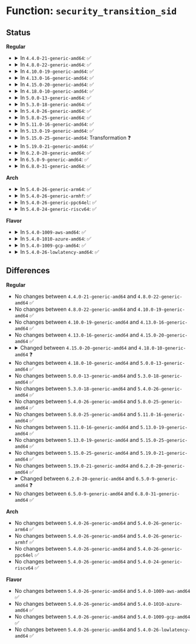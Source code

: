 # Function: <code>security_transition_sid</code>

## Status
<b>Regular</b>
<ul>
<li>
<details>
<summary>In <code>4.4.0-21-generic-amd64</code>: ✅</summary>

```c
int security_transition_sid(u32 ssid, u32 tsid, u16 tclass, const struct qstr * qstr, u32 * out_sid)
```

```json
{
  "name": "security_transition_sid",
  "collision_type": "Unique Global",
  "inline_type": "No",
  "funcs": [
    {
      "addr": 18446744071582352624,
      "name": "security_transition_sid",
      "external": true,
      "loc": "security/selinux/ss/services.c:1753",
      "file": "security/selinux/ss/services.c",
      "inline": "seen, unknown",
      "caller_inline": [],
      "caller_func": [
        "security/selinux/hooks.c:selinux_determine_inode_label",
        "security/selinux/hooks.c:selinux_msg_queue_msgsnd",
        "security/selinux/hooks.c:inode_doinit_with_dentry",
        "security/selinux/hooks.c:selinux_set_mnt_opts",
        "security/selinux/hooks.c:selinux_bprm_set_creds",
        "security/selinux/hooks.c:selinux_socket_create",
        "security/selinux/hooks.c:selinux_socket_post_create"
      ]
    }
  ],
  "symbols": [
    {
      "addr": 18446744071582352624,
      "name": "security_transition_sid",
      "section": ".text",
      "bind": "STB_GLOBAL",
      "size": 52
    }
  ]
}
```
</details>
</li>
<li>
<details>
<summary>In <code>4.8.0-22-generic-amd64</code>: ✅</summary>

```c
int security_transition_sid(u32 ssid, u32 tsid, u16 tclass, const struct qstr * qstr, u32 * out_sid)
```

```json
{
  "name": "security_transition_sid",
  "collision_type": "Unique Global",
  "inline_type": "No",
  "funcs": [
    {
      "addr": 18446744071582573632,
      "name": "security_transition_sid",
      "external": true,
      "loc": "security/selinux/ss/services.c:1747",
      "file": "security/selinux/ss/services.c",
      "inline": "seen, unknown",
      "caller_inline": [],
      "caller_func": [
        "security/selinux/hooks.c:selinux_msg_queue_msgsnd",
        "security/selinux/hooks.c:selinux_socket_post_create",
        "security/selinux/hooks.c:selinux_socket_create",
        "security/selinux/hooks.c:selinux_bprm_set_creds",
        "security/selinux/hooks.c:selinux_determine_inode_label",
        "security/selinux/hooks.c:inode_doinit_with_dentry",
        "security/selinux/hooks.c:selinux_set_mnt_opts"
      ]
    }
  ],
  "symbols": [
    {
      "addr": 18446744071582573632,
      "name": "security_transition_sid",
      "section": ".text",
      "bind": "STB_GLOBAL",
      "size": 52
    }
  ]
}
```
</details>
</li>
<li>
<details>
<summary>In <code>4.10.0-19-generic-amd64</code>: ✅</summary>

```c
int security_transition_sid(u32 ssid, u32 tsid, u16 tclass, const struct qstr * qstr, u32 * out_sid)
```

```json
{
  "name": "security_transition_sid",
  "collision_type": "Unique Global",
  "inline_type": "No",
  "funcs": [
    {
      "addr": 18446744071582666848,
      "name": "security_transition_sid",
      "external": true,
      "loc": "security/selinux/ss/services.c:1747",
      "file": "security/selinux/ss/services.c",
      "inline": "seen, unknown",
      "caller_inline": [],
      "caller_func": [
        "security/selinux/hooks.c:selinux_msg_queue_msgsnd",
        "security/selinux/hooks.c:selinux_socket_post_create",
        "security/selinux/hooks.c:selinux_socket_create",
        "security/selinux/hooks.c:selinux_bprm_set_creds",
        "security/selinux/hooks.c:inode_doinit_with_dentry",
        "security/selinux/hooks.c:selinux_set_mnt_opts"
      ]
    }
  ],
  "symbols": [
    {
      "addr": 18446744071582666848,
      "name": "security_transition_sid",
      "section": ".text",
      "bind": "STB_GLOBAL",
      "size": 52
    }
  ]
}
```
</details>
</li>
<li>
<details>
<summary>In <code>4.13.0-16-generic-amd64</code>: ✅</summary>

```c
int security_transition_sid(u32 ssid, u32 tsid, u16 tclass, const struct qstr * qstr, u32 * out_sid)
```

```json
{
  "name": "security_transition_sid",
  "collision_type": "Unique Global",
  "inline_type": "No",
  "funcs": [
    {
      "addr": 18446744071582759440,
      "name": "security_transition_sid",
      "external": true,
      "loc": "security/selinux/ss/services.c:1759",
      "file": "security/selinux/ss/services.c",
      "inline": "seen, unknown",
      "caller_inline": [],
      "caller_func": [
        "security/selinux/hooks.c:selinux_msg_queue_msgsnd",
        "security/selinux/hooks.c:selinux_socket_post_create",
        "security/selinux/hooks.c:selinux_socket_create",
        "security/selinux/hooks.c:selinux_bprm_set_creds",
        "security/selinux/hooks.c:inode_doinit_with_dentry",
        "security/selinux/hooks.c:selinux_set_mnt_opts"
      ]
    }
  ],
  "symbols": [
    {
      "addr": 18446744071582759440,
      "name": "security_transition_sid",
      "section": ".text",
      "bind": "STB_GLOBAL",
      "size": 43
    }
  ]
}
```
</details>
</li>
<li>
<details>
<summary>In <code>4.15.0-20-generic-amd64</code>: ✅</summary>

```c
int security_transition_sid(u32 ssid, u32 tsid, u16 tclass, const struct qstr * qstr, u32 * out_sid)
```

```json
{
  "name": "security_transition_sid",
  "collision_type": "Unique Global",
  "inline_type": "No",
  "funcs": [
    {
      "addr": 18446744071582915456,
      "name": "security_transition_sid",
      "external": true,
      "loc": "security/selinux/ss/services.c:1762",
      "file": "security/selinux/ss/services.c",
      "inline": "seen, unknown",
      "caller_inline": [],
      "caller_func": [
        "security/selinux/hooks.c:selinux_msg_queue_msgsnd",
        "security/selinux/hooks.c:selinux_socket_post_create",
        "security/selinux/hooks.c:selinux_socket_create",
        "security/selinux/hooks.c:selinux_bprm_set_creds",
        "security/selinux/hooks.c:inode_doinit_with_dentry",
        "security/selinux/hooks.c:selinux_set_mnt_opts"
      ]
    }
  ],
  "symbols": [
    {
      "addr": 18446744071582915456,
      "name": "security_transition_sid",
      "section": ".text",
      "bind": "STB_GLOBAL",
      "size": 43
    }
  ]
}
```
</details>
</li>
<li>
<details>
<summary>In <code>4.18.0-10-generic-amd64</code>: ✅</summary>

```c
int security_transition_sid(struct selinux_state * state, u32 ssid, u32 tsid, u16 tclass, const struct qstr * qstr, u32 * out_sid)
```

```json
{
  "name": "security_transition_sid",
  "collision_type": "Unique Global",
  "inline_type": "No",
  "funcs": [
    {
      "addr": 18446744071583113712,
      "name": "security_transition_sid",
      "external": true,
      "loc": "security/selinux/ss/services.c:1823",
      "file": "security/selinux/ss/services.c",
      "inline": "seen, unknown",
      "caller_inline": [],
      "caller_func": [
        "security/selinux/hooks.c:selinux_msg_queue_msgsnd",
        "security/selinux/hooks.c:selinux_socket_post_create",
        "security/selinux/hooks.c:selinux_socket_create",
        "security/selinux/hooks.c:selinux_bprm_set_creds",
        "security/selinux/hooks.c:inode_doinit_with_dentry",
        "security/selinux/hooks.c:selinux_set_mnt_opts"
      ]
    }
  ],
  "symbols": [
    {
      "addr": 18446744071583113712,
      "name": "security_transition_sid",
      "section": ".text",
      "bind": "STB_GLOBAL",
      "size": 70
    }
  ]
}
```
</details>
</li>
<li>
<details>
<summary>In <code>5.0.0-13-generic-amd64</code>: ✅</summary>

```c
int security_transition_sid(struct selinux_state * state, u32 ssid, u32 tsid, u16 tclass, const struct qstr * qstr, u32 * out_sid)
```

```json
{
  "name": "security_transition_sid",
  "collision_type": "Unique Global",
  "inline_type": "No",
  "funcs": [
    {
      "addr": 18446744071583229712,
      "name": "security_transition_sid",
      "external": true,
      "loc": "security/selinux/ss/services.c:1816",
      "file": "security/selinux/ss/services.c",
      "inline": "seen, unknown",
      "caller_inline": [],
      "caller_func": [
        "security/selinux/hooks.c:selinux_msg_queue_msgsnd",
        "security/selinux/hooks.c:selinux_socket_post_create",
        "security/selinux/hooks.c:selinux_socket_create",
        "security/selinux/hooks.c:selinux_bprm_set_creds",
        "security/selinux/hooks.c:inode_doinit_with_dentry",
        "security/selinux/hooks.c:selinux_set_mnt_opts"
      ]
    }
  ],
  "symbols": [
    {
      "addr": 18446744071583229712,
      "name": "security_transition_sid",
      "section": ".text",
      "bind": "STB_GLOBAL",
      "size": 67
    }
  ]
}
```
</details>
</li>
<li>
<details>
<summary>In <code>5.3.0-18-generic-amd64</code>: ✅</summary>

```c
int security_transition_sid(struct selinux_state * state, u32 ssid, u32 tsid, u16 tclass, const struct qstr * qstr, u32 * out_sid)
```

```json
{
  "name": "security_transition_sid",
  "collision_type": "Unique Global",
  "inline_type": "No",
  "funcs": [
    {
      "addr": 18446744071583416464,
      "name": "security_transition_sid",
      "external": true,
      "loc": "security/selinux/ss/services.c:1829",
      "file": "security/selinux/ss/services.c",
      "inline": "seen, unknown",
      "caller_inline": [],
      "caller_func": [
        "security/selinux/hooks.c:selinux_msg_queue_msgsnd",
        "security/selinux/hooks.c:selinux_socket_post_create",
        "security/selinux/hooks.c:selinux_socket_create",
        "security/selinux/hooks.c:selinux_kernfs_init_security",
        "security/selinux/hooks.c:selinux_bprm_set_creds",
        "security/selinux/hooks.c:inode_doinit_with_dentry",
        "security/selinux/hooks.c:selinux_set_mnt_opts"
      ]
    }
  ],
  "symbols": [
    {
      "addr": 18446744071583416464,
      "name": "security_transition_sid",
      "section": ".text",
      "bind": "STB_GLOBAL",
      "size": 67
    }
  ]
}
```
</details>
</li>
<li>
<details>
<summary>In <code>5.4.0-26-generic-amd64</code>: ✅</summary>

```c
int security_transition_sid(struct selinux_state * state, u32 ssid, u32 tsid, u16 tclass, const struct qstr * qstr, u32 * out_sid)
```

```json
{
  "name": "security_transition_sid",
  "collision_type": "Unique Global",
  "inline_type": "No",
  "funcs": [
    {
      "addr": 18446744071583522368,
      "name": "security_transition_sid",
      "external": true,
      "loc": "security/selinux/ss/services.c:1829",
      "file": "security/selinux/ss/services.c",
      "inline": "seen, unknown",
      "caller_inline": [],
      "caller_func": [
        "security/selinux/hooks.c:selinux_msg_queue_msgsnd",
        "security/selinux/hooks.c:selinux_socket_post_create",
        "security/selinux/hooks.c:selinux_socket_create",
        "security/selinux/hooks.c:selinux_kernfs_init_security",
        "security/selinux/hooks.c:selinux_bprm_set_creds",
        "security/selinux/hooks.c:inode_doinit_with_dentry",
        "security/selinux/hooks.c:selinux_set_mnt_opts"
      ]
    }
  ],
  "symbols": [
    {
      "addr": 18446744071583522368,
      "name": "security_transition_sid",
      "section": ".text",
      "bind": "STB_GLOBAL",
      "size": 67
    }
  ]
}
```
</details>
</li>
<li>
<details>
<summary>In <code>5.8.0-25-generic-amd64</code>: ✅</summary>

```c
int security_transition_sid(struct selinux_state * state, u32 ssid, u32 tsid, u16 tclass, const struct qstr * qstr, u32 * out_sid)
```

```json
{
  "name": "security_transition_sid",
  "collision_type": "Unique Global",
  "inline_type": "No",
  "funcs": [
    {
      "addr": 18446744071583872496,
      "name": "security_transition_sid",
      "external": true,
      "loc": "security/selinux/ss/services.c:1878",
      "file": "security/selinux/ss/services.c",
      "inline": "seen, unknown",
      "caller_inline": [],
      "caller_func": [
        "security/selinux/hooks.c:selinux_msg_queue_msgsnd",
        "security/selinux/hooks.c:selinux_socket_post_create",
        "security/selinux/hooks.c:selinux_socket_create",
        "security/selinux/hooks.c:selinux_kernfs_init_security",
        "security/selinux/hooks.c:selinux_bprm_creds_for_exec",
        "security/selinux/hooks.c:selinux_determine_inode_label",
        "security/selinux/hooks.c:inode_doinit_with_dentry",
        "security/selinux/hooks.c:selinux_set_mnt_opts"
      ]
    }
  ],
  "symbols": [
    {
      "addr": 18446744071583872496,
      "name": "security_transition_sid",
      "section": ".text",
      "bind": "STB_GLOBAL",
      "size": 69
    }
  ]
}
```
</details>
</li>
<li>
<details>
<summary>In <code>5.11.0-16-generic-amd64</code>: ✅</summary>

```c
int security_transition_sid(struct selinux_state * state, u32 ssid, u32 tsid, u16 tclass, const struct qstr * qstr, u32 * out_sid)
```

```json
{
  "name": "security_transition_sid",
  "collision_type": "Unique Global",
  "inline_type": "No",
  "funcs": [
    {
      "addr": 18446744071583993344,
      "name": "security_transition_sid",
      "external": true,
      "loc": "security/selinux/ss/services.c:1902",
      "file": "security/selinux/ss/services.c",
      "inline": "seen, unknown",
      "caller_inline": [],
      "caller_func": [
        "security/selinux/hooks.c:selinux_msg_queue_msgsnd",
        "security/selinux/hooks.c:selinux_socket_post_create",
        "security/selinux/hooks.c:selinux_socket_create",
        "security/selinux/hooks.c:selinux_kernfs_init_security",
        "security/selinux/hooks.c:selinux_bprm_creds_for_exec",
        "security/selinux/hooks.c:selinux_determine_inode_label",
        "security/selinux/hooks.c:inode_doinit_with_dentry",
        "security/selinux/hooks.c:selinux_set_mnt_opts"
      ]
    }
  ],
  "symbols": [
    {
      "addr": 18446744071583993344,
      "name": "security_transition_sid",
      "section": ".text",
      "bind": "STB_GLOBAL",
      "size": 69
    }
  ]
}
```
</details>
</li>
<li>
<details>
<summary>In <code>5.13.0-19-generic-amd64</code>: ✅</summary>

```c
int security_transition_sid(struct selinux_state * state, u32 ssid, u32 tsid, u16 tclass, const struct qstr * qstr, u32 * out_sid)
```

```json
{
  "name": "security_transition_sid",
  "collision_type": "Unique Global",
  "inline_type": "No",
  "funcs": [
    {
      "addr": 18446744071584020272,
      "name": "security_transition_sid",
      "external": true,
      "loc": "security/selinux/ss/services.c:1921",
      "file": "security/selinux/ss/services.c",
      "inline": "seen, unknown",
      "caller_inline": [],
      "caller_func": [
        "security/selinux/hooks.c:selinux_msg_queue_msgsnd",
        "security/selinux/hooks.c:selinux_socket_post_create",
        "security/selinux/hooks.c:selinux_socket_create",
        "security/selinux/hooks.c:selinux_kernfs_init_security",
        "security/selinux/hooks.c:selinux_inode_init_security_anon",
        "security/selinux/hooks.c:selinux_bprm_creds_for_exec",
        "security/selinux/hooks.c:selinux_determine_inode_label",
        "security/selinux/hooks.c:inode_doinit_with_dentry",
        "security/selinux/hooks.c:selinux_set_mnt_opts"
      ]
    }
  ],
  "symbols": [
    {
      "addr": 18446744071584020272,
      "name": "security_transition_sid",
      "section": ".text",
      "bind": "STB_GLOBAL",
      "size": 69
    }
  ]
}
```
</details>
</li>
<li>
<details>
<summary>In <code>5.15.0-25-generic-amd64</code>: Transformation ❓</summary>

```c
int security_transition_sid(struct selinux_state * state, u32 ssid, u32 tsid, u16 tclass, const struct qstr * qstr, u32 * out_sid)
```

```json
{
  "name": "security_transition_sid",
  "collision_type": "Unique Global",
  "inline_type": "No",
  "funcs": [
    {
      "addr": 0,
      "name": "security_transition_sid",
      "external": true,
      "loc": "security/selinux/ss/services.c:1930",
      "file": "security/selinux/ss/services.c",
      "inline": "seen, unknown",
      "caller_inline": [],
      "caller_func": [
        "security/selinux/hooks.c:selinux_msg_queue_msgsnd",
        "security/selinux/hooks.c:selinux_socket_post_create",
        "security/selinux/hooks.c:selinux_socket_create",
        "security/selinux/hooks.c:selinux_kernfs_init_security",
        "security/selinux/hooks.c:selinux_inode_init_security_anon",
        "security/selinux/hooks.c:selinux_bprm_creds_for_exec",
        "security/selinux/hooks.c:selinux_determine_inode_label",
        "security/selinux/hooks.c:inode_doinit_with_dentry",
        "security/selinux/hooks.c:selinux_set_mnt_opts"
      ]
    }
  ],
  "symbols": [
    {
      "addr": 18446744071592300350,
      "name": "security_transition_sid.cold",
      "section": ".text",
      "bind": "STB_LOCAL",
      "size": 48
    },
    {
      "addr": 18446744071584389728,
      "name": "security_transition_sid",
      "section": ".text",
      "bind": "STB_GLOBAL",
      "size": 131
    }
  ]
}
```
</details>
</li>
<li>
<details>
<summary>In <code>5.19.0-21-generic-amd64</code>: ✅</summary>

```c
int security_transition_sid(struct selinux_state * state, u32 ssid, u32 tsid, u16 tclass, const struct qstr * qstr, u32 * out_sid)
```

```json
{
  "name": "security_transition_sid",
  "collision_type": "Unique Global",
  "inline_type": "No",
  "funcs": [
    {
      "addr": 18446744071585015760,
      "name": "security_transition_sid",
      "external": true,
      "loc": "security/selinux/ss/services.c:1930",
      "file": "security/selinux/ss/services.c",
      "inline": "seen, unknown",
      "caller_inline": [],
      "caller_func": [
        "security/selinux/hooks.c:selinux_msg_queue_msgsnd",
        "security/selinux/hooks.c:selinux_socket_post_create",
        "security/selinux/hooks.c:selinux_socket_create",
        "security/selinux/hooks.c:selinux_kernfs_init_security",
        "security/selinux/hooks.c:selinux_inode_init_security_anon",
        "security/selinux/hooks.c:selinux_bprm_creds_for_exec",
        "security/selinux/hooks.c:selinux_determine_inode_label",
        "security/selinux/hooks.c:inode_doinit_with_dentry",
        "security/selinux/hooks.c:selinux_set_mnt_opts"
      ]
    }
  ],
  "symbols": [
    {
      "addr": 18446744071585015760,
      "name": "security_transition_sid",
      "section": ".text",
      "bind": "STB_GLOBAL",
      "size": 59
    }
  ]
}
```
</details>
</li>
<li>
<details>
<summary>In <code>6.2.0-20-generic-amd64</code>: ✅</summary>

```c
int security_transition_sid(struct selinux_state * state, u32 ssid, u32 tsid, u16 tclass, const struct qstr * qstr, u32 * out_sid)
```

```json
{
  "name": "security_transition_sid",
  "collision_type": "Unique Global",
  "inline_type": "No",
  "funcs": [
    {
      "addr": 18446744071585732000,
      "name": "security_transition_sid",
      "external": true,
      "loc": "security/selinux/ss/services.c:1924",
      "file": "security/selinux/ss/services.c",
      "inline": "seen, unknown",
      "caller_inline": [],
      "caller_func": [
        "security/selinux/hooks.c:selinux_msg_queue_msgsnd",
        "security/selinux/hooks.c:selinux_socket_post_create",
        "security/selinux/hooks.c:selinux_socket_create",
        "security/selinux/hooks.c:selinux_kernfs_init_security",
        "security/selinux/hooks.c:selinux_inode_init_security_anon",
        "security/selinux/hooks.c:selinux_bprm_creds_for_exec",
        "security/selinux/hooks.c:selinux_determine_inode_label",
        "security/selinux/hooks.c:inode_doinit_with_dentry",
        "security/selinux/hooks.c:selinux_set_mnt_opts"
      ]
    }
  ],
  "symbols": [
    {
      "addr": 18446744071585732000,
      "name": "security_transition_sid",
      "section": ".text",
      "bind": "STB_GLOBAL",
      "size": 59
    }
  ]
}
```
</details>
</li>
<li>
<details>
<summary>In <code>6.5.0-9-generic-amd64</code>: ✅</summary>

```c
int security_transition_sid(u32 ssid, u32 tsid, u16 tclass, const struct qstr * qstr, u32 * out_sid)
```

```json
{
  "name": "security_transition_sid",
  "collision_type": "Unique Global",
  "inline_type": "No",
  "funcs": [
    {
      "addr": 18446744071585962800,
      "name": "security_transition_sid",
      "external": true,
      "loc": "security/selinux/ss/services.c:1899",
      "file": "security/selinux/ss/services.c",
      "inline": "seen, unknown",
      "caller_inline": [],
      "caller_func": [
        "security/selinux/hooks.c:selinux_msg_queue_msgsnd",
        "security/selinux/hooks.c:selinux_socket_post_create",
        "security/selinux/hooks.c:selinux_socket_create",
        "security/selinux/hooks.c:selinux_kernfs_init_security",
        "security/selinux/hooks.c:selinux_inode_init_security_anon",
        "security/selinux/hooks.c:selinux_bprm_creds_for_exec",
        "security/selinux/hooks.c:selinux_determine_inode_label",
        "security/selinux/hooks.c:inode_doinit_with_dentry",
        "security/selinux/hooks.c:selinux_set_mnt_opts"
      ]
    }
  ],
  "symbols": [
    {
      "addr": 18446744071585962800,
      "name": "security_transition_sid",
      "section": ".text",
      "bind": "STB_GLOBAL",
      "size": 59
    }
  ]
}
```
</details>
</li>
<li>
<details>
<summary>In <code>6.8.0-31-generic-amd64</code>: ✅</summary>

```c
int security_transition_sid(u32 ssid, u32 tsid, u16 tclass, const struct qstr * qstr, u32 * out_sid)
```

```json
{
  "name": "security_transition_sid",
  "collision_type": "Unique Global",
  "inline_type": "No",
  "funcs": [
    {
      "addr": 18446744071586211648,
      "name": "security_transition_sid",
      "external": true,
      "loc": "security/selinux/ss/services.c:1909",
      "file": "security/selinux/ss/services.c",
      "inline": "seen, unknown",
      "caller_inline": [],
      "caller_func": [
        "security/selinux/hooks.c:selinux_msg_queue_msgsnd",
        "security/selinux/hooks.c:selinux_socket_post_create",
        "security/selinux/hooks.c:selinux_socket_create",
        "security/selinux/hooks.c:selinux_kernfs_init_security",
        "security/selinux/hooks.c:selinux_inode_init_security_anon",
        "security/selinux/hooks.c:selinux_bprm_creds_for_exec",
        "security/selinux/hooks.c:selinux_determine_inode_label",
        "security/selinux/hooks.c:inode_doinit_with_dentry",
        "security/selinux/hooks.c:selinux_set_mnt_opts"
      ]
    }
  ],
  "symbols": [
    {
      "addr": 18446744071586211648,
      "name": "security_transition_sid",
      "section": ".text",
      "bind": "STB_GLOBAL",
      "size": 59
    }
  ]
}
```
</details>
</li>
</ul>
<b>Arch</b>
<ul>
<li>
<details>
<summary>In <code>5.4.0-26-generic-arm64</code>: ✅</summary>

```c
int security_transition_sid(struct selinux_state * state, u32 ssid, u32 tsid, u16 tclass, const struct qstr * qstr, u32 * out_sid)
```

```json
{
  "name": "security_transition_sid",
  "collision_type": "Unique Global",
  "inline_type": "No",
  "funcs": [
    {
      "addr": 18446603336495290048,
      "name": "security_transition_sid",
      "external": true,
      "loc": "security/selinux/ss/services.c:1829",
      "file": "security/selinux/ss/services.c",
      "inline": "seen, unknown",
      "caller_inline": [],
      "caller_func": [
        "security/selinux/hooks.c:selinux_msg_queue_msgsnd",
        "security/selinux/hooks.c:selinux_socket_post_create",
        "security/selinux/hooks.c:selinux_socket_create",
        "security/selinux/hooks.c:selinux_kernfs_init_security",
        "security/selinux/hooks.c:selinux_bprm_set_creds",
        "security/selinux/hooks.c:inode_doinit_with_dentry",
        "security/selinux/hooks.c:selinux_set_mnt_opts"
      ]
    }
  ],
  "symbols": [
    {
      "addr": 18446603336495290048,
      "name": "security_transition_sid",
      "section": ".text",
      "bind": "STB_GLOBAL",
      "size": 184
    }
  ]
}
```
</details>
</li>
<li>
<details>
<summary>In <code>5.4.0-26-generic-armhf</code>: ✅</summary>

```c
int security_transition_sid(struct selinux_state * state, u32 ssid, u32 tsid, u16 tclass, const struct qstr * qstr, u32 * out_sid)
```

```json
{
  "name": "security_transition_sid",
  "collision_type": "Unique Global",
  "inline_type": "No",
  "funcs": [
    {
      "addr": 3228671864,
      "name": "security_transition_sid",
      "external": true,
      "loc": "security/selinux/ss/services.c:1829",
      "file": "security/selinux/ss/services.c",
      "inline": "seen, unknown",
      "caller_inline": [],
      "caller_func": [
        "security/selinux/hooks.c:selinux_msg_queue_msgsnd",
        "security/selinux/hooks.c:selinux_socket_post_create",
        "security/selinux/hooks.c:selinux_socket_create",
        "security/selinux/hooks.c:selinux_kernfs_init_security",
        "security/selinux/hooks.c:selinux_bprm_set_creds",
        "security/selinux/hooks.c:inode_doinit_with_dentry",
        "security/selinux/hooks.c:selinux_set_mnt_opts"
      ]
    }
  ],
  "symbols": [
    {
      "addr": 3228671864,
      "name": "security_transition_sid",
      "section": ".text",
      "bind": "STB_GLOBAL",
      "size": 116
    }
  ]
}
```
</details>
</li>
<li>
<details>
<summary>In <code>5.4.0-26-generic-ppc64el</code>: ✅</summary>

```c
int security_transition_sid(struct selinux_state * state, u32 ssid, u32 tsid, u16 tclass, const struct qstr * qstr, u32 * out_sid)
```

```json
{
  "name": "security_transition_sid",
  "collision_type": "Unique Global",
  "inline_type": "No",
  "funcs": [
    {
      "addr": 13835058055289274176,
      "name": "security_transition_sid",
      "external": true,
      "loc": "security/selinux/ss/services.c:1829",
      "file": "security/selinux/ss/services.c",
      "inline": "seen, unknown",
      "caller_inline": [],
      "caller_func": [
        "security/selinux/hooks.c:selinux_msg_queue_msgsnd",
        "security/selinux/hooks.c:selinux_socket_post_create",
        "security/selinux/hooks.c:selinux_socket_create",
        "security/selinux/hooks.c:selinux_kernfs_init_security",
        "security/selinux/hooks.c:selinux_bprm_set_creds",
        "security/selinux/hooks.c:inode_doinit_with_dentry",
        "security/selinux/hooks.c:selinux_set_mnt_opts"
      ]
    }
  ],
  "symbols": [
    {
      "addr": 13835058055289274176,
      "name": "security_transition_sid",
      "section": ".text",
      "bind": "STB_GLOBAL",
      "size": 108
    }
  ]
}
```
</details>
</li>
<li>
<details>
<summary>In <code>5.4.0-24-generic-riscv64</code>: ✅</summary>

```c
int security_transition_sid(struct selinux_state * state, u32 ssid, u32 tsid, u16 tclass, const struct qstr * qstr, u32 * out_sid)
```

```json
{
  "name": "security_transition_sid",
  "collision_type": "Unique Global",
  "inline_type": "No",
  "funcs": [
    {
      "addr": 18446743936274512784,
      "name": "security_transition_sid",
      "external": true,
      "loc": "security/selinux/ss/services.c:1829",
      "file": "security/selinux/ss/services.c",
      "inline": "seen, unknown",
      "caller_inline": [],
      "caller_func": [
        "security/selinux/hooks.c:selinux_msg_queue_msgsnd",
        "security/selinux/hooks.c:selinux_socket_post_create",
        "security/selinux/hooks.c:selinux_socket_create",
        "security/selinux/hooks.c:selinux_kernfs_init_security",
        "security/selinux/hooks.c:selinux_bprm_set_creds",
        "security/selinux/hooks.c:inode_doinit_with_dentry",
        "security/selinux/hooks.c:selinux_set_mnt_opts"
      ]
    }
  ],
  "symbols": [
    {
      "addr": 18446743936274512784,
      "name": "security_transition_sid",
      "section": ".text",
      "bind": "STB_GLOBAL",
      "size": 118
    }
  ]
}
```
</details>
</li>
</ul>
<b>Flavor</b>
<ul>
<li>
<details>
<summary>In <code>5.4.0-1009-aws-amd64</code>: ✅</summary>

```c
int security_transition_sid(struct selinux_state * state, u32 ssid, u32 tsid, u16 tclass, const struct qstr * qstr, u32 * out_sid)
```

```json
{
  "name": "security_transition_sid",
  "collision_type": "Unique Global",
  "inline_type": "No",
  "funcs": [
    {
      "addr": 18446744071583491104,
      "name": "security_transition_sid",
      "external": true,
      "loc": "security/selinux/ss/services.c:1829",
      "file": "security/selinux/ss/services.c",
      "inline": "seen, unknown",
      "caller_inline": [],
      "caller_func": [
        "security/selinux/hooks.c:selinux_msg_queue_msgsnd",
        "security/selinux/hooks.c:selinux_socket_post_create",
        "security/selinux/hooks.c:selinux_socket_create",
        "security/selinux/hooks.c:selinux_kernfs_init_security",
        "security/selinux/hooks.c:selinux_bprm_set_creds",
        "security/selinux/hooks.c:inode_doinit_with_dentry",
        "security/selinux/hooks.c:selinux_set_mnt_opts"
      ]
    }
  ],
  "symbols": [
    {
      "addr": 18446744071583491104,
      "name": "security_transition_sid",
      "section": ".text",
      "bind": "STB_GLOBAL",
      "size": 67
    }
  ]
}
```
</details>
</li>
<li>
<details>
<summary>In <code>5.4.0-1010-azure-amd64</code>: ✅</summary>

```c
int security_transition_sid(struct selinux_state * state, u32 ssid, u32 tsid, u16 tclass, const struct qstr * qstr, u32 * out_sid)
```

```json
{
  "name": "security_transition_sid",
  "collision_type": "Unique Global",
  "inline_type": "No",
  "funcs": [
    {
      "addr": 18446744071583428176,
      "name": "security_transition_sid",
      "external": true,
      "loc": "security/selinux/ss/services.c:1829",
      "file": "security/selinux/ss/services.c",
      "inline": "seen, unknown",
      "caller_inline": [],
      "caller_func": [
        "security/selinux/hooks.c:selinux_msg_queue_msgsnd",
        "security/selinux/hooks.c:selinux_socket_post_create",
        "security/selinux/hooks.c:selinux_socket_create",
        "security/selinux/hooks.c:selinux_kernfs_init_security",
        "security/selinux/hooks.c:selinux_bprm_set_creds",
        "security/selinux/hooks.c:inode_doinit_with_dentry",
        "security/selinux/hooks.c:selinux_set_mnt_opts"
      ]
    }
  ],
  "symbols": [
    {
      "addr": 18446744071583428176,
      "name": "security_transition_sid",
      "section": ".text",
      "bind": "STB_GLOBAL",
      "size": 67
    }
  ]
}
```
</details>
</li>
<li>
<details>
<summary>In <code>5.4.0-1009-gcp-amd64</code>: ✅</summary>

```c
int security_transition_sid(struct selinux_state * state, u32 ssid, u32 tsid, u16 tclass, const struct qstr * qstr, u32 * out_sid)
```

```json
{
  "name": "security_transition_sid",
  "collision_type": "Unique Global",
  "inline_type": "No",
  "funcs": [
    {
      "addr": 18446744071583474880,
      "name": "security_transition_sid",
      "external": true,
      "loc": "security/selinux/ss/services.c:1829",
      "file": "security/selinux/ss/services.c",
      "inline": "seen, unknown",
      "caller_inline": [],
      "caller_func": [
        "security/selinux/hooks.c:selinux_msg_queue_msgsnd",
        "security/selinux/hooks.c:selinux_socket_post_create",
        "security/selinux/hooks.c:selinux_socket_create",
        "security/selinux/hooks.c:selinux_kernfs_init_security",
        "security/selinux/hooks.c:selinux_bprm_set_creds",
        "security/selinux/hooks.c:inode_doinit_with_dentry",
        "security/selinux/hooks.c:selinux_set_mnt_opts"
      ]
    }
  ],
  "symbols": [
    {
      "addr": 18446744071583474880,
      "name": "security_transition_sid",
      "section": ".text",
      "bind": "STB_GLOBAL",
      "size": 67
    }
  ]
}
```
</details>
</li>
<li>
<details>
<summary>In <code>5.4.0-26-lowlatency-amd64</code>: ✅</summary>

```c
int security_transition_sid(struct selinux_state * state, u32 ssid, u32 tsid, u16 tclass, const struct qstr * qstr, u32 * out_sid)
```

```json
{
  "name": "security_transition_sid",
  "collision_type": "Unique Global",
  "inline_type": "No",
  "funcs": [
    {
      "addr": 18446744071583571040,
      "name": "security_transition_sid",
      "external": true,
      "loc": "security/selinux/ss/services.c:1829",
      "file": "security/selinux/ss/services.c",
      "inline": "seen, unknown",
      "caller_inline": [],
      "caller_func": [
        "security/selinux/hooks.c:selinux_msg_queue_msgsnd",
        "security/selinux/hooks.c:selinux_socket_post_create",
        "security/selinux/hooks.c:selinux_socket_create",
        "security/selinux/hooks.c:selinux_kernfs_init_security",
        "security/selinux/hooks.c:selinux_bprm_set_creds",
        "security/selinux/hooks.c:inode_doinit_with_dentry",
        "security/selinux/hooks.c:selinux_set_mnt_opts"
      ]
    }
  ],
  "symbols": [
    {
      "addr": 18446744071583571040,
      "name": "security_transition_sid",
      "section": ".text",
      "bind": "STB_GLOBAL",
      "size": 67
    }
  ]
}
```
</details>
</li>
</ul>

## Differences
<b>Regular</b>
<ul>
<li>
No changes between <code>4.4.0-21-generic-amd64</code> and <code>4.8.0-22-generic-amd64</code> ✅
</li>
<li>
No changes between <code>4.8.0-22-generic-amd64</code> and <code>4.10.0-19-generic-amd64</code> ✅
</li>
<li>
No changes between <code>4.10.0-19-generic-amd64</code> and <code>4.13.0-16-generic-amd64</code> ✅
</li>
<li>
No changes between <code>4.13.0-16-generic-amd64</code> and <code>4.15.0-20-generic-amd64</code> ✅
</li>
<li>
<details>
<summary>Changed between <code>4.15.0-20-generic-amd64</code> and <code>4.18.0-10-generic-amd64</code> ❓</summary>
<ul>
<li>
<b>Param added. </b>
<code>struct selinux_state * state</code>
</li>
<li>
<b>Param reordered. </b>
<code>ssid, tsid, tclass, qstr, out_sid</code> ➡️ <code>state, ssid, tsid, tclass, qstr, out_sid</code>
</li>
</ul>
</details>
</li>
<li>
No changes between <code>4.18.0-10-generic-amd64</code> and <code>5.0.0-13-generic-amd64</code> ✅
</li>
<li>
No changes between <code>5.0.0-13-generic-amd64</code> and <code>5.3.0-18-generic-amd64</code> ✅
</li>
<li>
No changes between <code>5.3.0-18-generic-amd64</code> and <code>5.4.0-26-generic-amd64</code> ✅
</li>
<li>
No changes between <code>5.4.0-26-generic-amd64</code> and <code>5.8.0-25-generic-amd64</code> ✅
</li>
<li>
No changes between <code>5.8.0-25-generic-amd64</code> and <code>5.11.0-16-generic-amd64</code> ✅
</li>
<li>
No changes between <code>5.11.0-16-generic-amd64</code> and <code>5.13.0-19-generic-amd64</code> ✅
</li>
<li>
No changes between <code>5.13.0-19-generic-amd64</code> and <code>5.15.0-25-generic-amd64</code> ✅
</li>
<li>
No changes between <code>5.15.0-25-generic-amd64</code> and <code>5.19.0-21-generic-amd64</code> ✅
</li>
<li>
No changes between <code>5.19.0-21-generic-amd64</code> and <code>6.2.0-20-generic-amd64</code> ✅
</li>
<li>
<details>
<summary>Changed between <code>6.2.0-20-generic-amd64</code> and <code>6.5.0-9-generic-amd64</code> ❓</summary>
<ul>
<li>
<b>Param removed. </b>
<code>struct selinux_state * state</code>
</li>
<li>
<b>Param reordered. </b>
<code>state, ssid, tsid, tclass, qstr, out_sid</code> ➡️ <code>ssid, tsid, tclass, qstr, out_sid</code>
</li>
</ul>
</details>
</li>
<li>
No changes between <code>6.5.0-9-generic-amd64</code> and <code>6.8.0-31-generic-amd64</code> ✅
</li>
</ul>
<b>Arch</b>
<ul>
<li>
No changes between <code>5.4.0-26-generic-amd64</code> and <code>5.4.0-26-generic-arm64</code> ✅
</li>
<li>
No changes between <code>5.4.0-26-generic-amd64</code> and <code>5.4.0-26-generic-armhf</code> ✅
</li>
<li>
No changes between <code>5.4.0-26-generic-amd64</code> and <code>5.4.0-26-generic-ppc64el</code> ✅
</li>
<li>
No changes between <code>5.4.0-26-generic-amd64</code> and <code>5.4.0-24-generic-riscv64</code> ✅
</li>
</ul>
<b>Flavor</b>
<ul>
<li>
No changes between <code>5.4.0-26-generic-amd64</code> and <code>5.4.0-1009-aws-amd64</code> ✅
</li>
<li>
No changes between <code>5.4.0-26-generic-amd64</code> and <code>5.4.0-1010-azure-amd64</code> ✅
</li>
<li>
No changes between <code>5.4.0-26-generic-amd64</code> and <code>5.4.0-1009-gcp-amd64</code> ✅
</li>
<li>
No changes between <code>5.4.0-26-generic-amd64</code> and <code>5.4.0-26-lowlatency-amd64</code> ✅
</li>
</ul>
